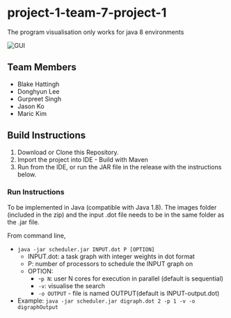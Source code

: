 # project-1-team-7-project-1
The program visualisation only works for java 8 environments

![GUI](https://github.com/SoftEng306-2020/project-1-team-7-project-1/blob/master/wiki/Images/118656213_822952881576263_2620327502899988565_n.png)
## Team Members
  - Blake Hattingh
  - Donghyun Lee
  - Gurpreet Singh
  - Jason Ko
  - Maric Kim
  
## Build Instructions
1. Download or Clone this Repository.
2. Import the project into IDE - Build with Maven
3. Run from the IDE, or run the JAR file in the release with the instructions below.


### Run Instructions

To be implemented in Java (compatible with Java 1.8).
The images folder (included in the zip) and the input .dot file needs to be in the same folder as the .jar file.

From command line,
  - `java -jar scheduler.jar INPUT.dot P [OPTION]`
    - INPUT.dot: a task graph with integer weights in dot format
    - P: number of processors to schedule the INPUT graph on
    - OPTION:
      - -`p N`: user N cores for execution in parallel (default is sequential)
      - `-v`: visualise the search
      - `-o OUTPUT` - file is named OUTPUT(default is INPUT-output.dot) 
- Example: `java -jar scheduler.jar digraph.dot 2 -p 1 -v -o digraphOutput`
